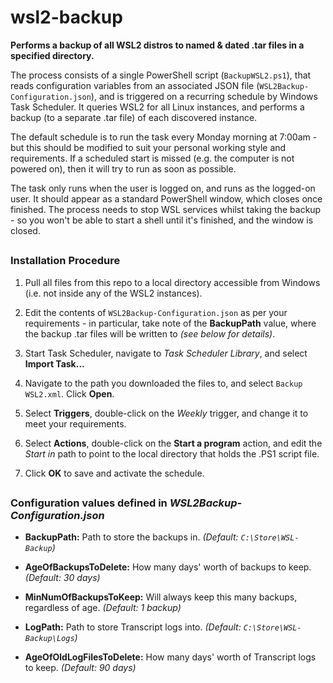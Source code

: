# wsl2-backup

**Performs a backup of all WSL2 distros to named & dated .tar files in a specified directory.**

The process consists of a single PowerShell script (`BackupWSL2.ps1`), that reads configuration variables from an associated JSON file (`WSL2Backup-Configuration.json`), and is triggered on a recurring schedule by Windows Task Scheduler. It queries WSL2 for all Linux instances, and performs a backup (to a separate .tar file) of each discovered instance.

The default schedule is to run the task every Monday morning at 7:00am - but this should be modified to suit your personal working style and requirements. If a scheduled start is missed (e.g. the computer is not powered on), then it will try to run as soon as possible.

The task only runs when the user is logged on, and runs as the logged-on user. It should appear as a standard PowerShell window, which closes once finished. The process needs to stop WSL services whilst taking the backup - so you won't be able to start a shell until it's finished, and the window is closed.


##
### Installation Procedure
1. Pull all files from this repo to a local directory accessible from Windows (i.e. not inside any of the WSL2 instances).

2. Edit the contents of `WSL2Backup-Configuration.json` as per your requirements - in particular, take note of the **BackupPath** value, where the backup .tar files will be written to *(see below for details)*.

3. Start Task Scheduler, navigate to *Task Scheduler Library*, and select **Import Task...**

4. Navigate to the path you downloaded the files to, and select `Backup WSL2.xml`. Click **Open**.

5. Select **Triggers**, double-click on the *Weekly* trigger, and change it to meet your requirements.

6. Select **Actions**, double-click on the **Start a program** action, and edit the *Start in* path to point to the local directory that holds the .PS1 script file.

7. Click **OK** to save and activate the schedule.

##
### Configuration values defined in *WSL2Backup-Configuration.json*

- **BackupPath:** Path to store the backups in. *(Default: `C:\Store\WSL-Backup`)*

- **AgeOfBackupsToDelete:** How many days' worth of backups to keep. *(Default: 30 days)*

- **MinNumOfBackupsToKeep:** Will always keep this many backups, regardless of age. *(Default: 1 backup)*

- **LogPath:** Path to store Transcript logs into. *(Default: `C:\Store\WSL-Backup\Logs`)*

- **AgeOfOldLogFilesToDelete:** How many days' worth of Transcript logs to keep. *(Default: 90 days)*
